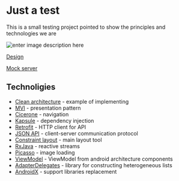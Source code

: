 # Just a test

This is a small testing project pointed to show the principles and technologies we are

![enter image description here](https://raw.githubusercontent.com/scraplesh/just-a-test/8dab514f034532991905262247ce71ec3503e752/resources/Notifications.png)

[Design](https://app.sympli.io/p/a9dda454b874d81773afa1ae3177dd84540ba3ebc5)

[Mock server](https://justtest11.docs.apiary.io/#)

## Technoligies

 - [Clean architecture](https://proandroiddev.com/a-guided-tour-inside-a-clean-architecture-code-base-48bb5cc9fc97) - example of implementing
 - [MVI](http://hannesdorfmann.com/android/mosby3-mvi-1) - presentation pattern
 - [Cicerone](https://github.com/terrakok/Cicerone) - navigation
 - [Kapsule](https://traversal.space/kapsule/) - dependency injection
 - [Retrofit](https://square.github.io/retrofit/) - HTTP client for API
 - [JSON API](https://jsonapi.org/) - client-server communication protocol
 - [Constraint layout](https://developer.android.com/training/constraint-layout/) - main layout tool
 - [RxJava](https://github.com/ReactiveX/RxJava) - reactive streams
 - [Picasso](http://square.github.io/picasso/) - image loading
- [ViewModel](https://developer.android.com/topic/libraries/architecture/viewmodel) - ViewModel from android architecture components
- [AdapterDelegates](https://github.com/sockeqwe/AdapterDelegates) - library for constructing heterogeneous lists
- [AndroidX](https://developer.android.com/jetpack/androidx/) - support libraries replacement
<!--stackedit_data:
eyJoaXN0b3J5IjpbLTE4MTMwMzM4OTMsLTE5ODA0OTU5ODUsMz
c2MDEzMDAzLDM1OTYyMTM0MSwtMTY4NzI3NDE4MF19
-->